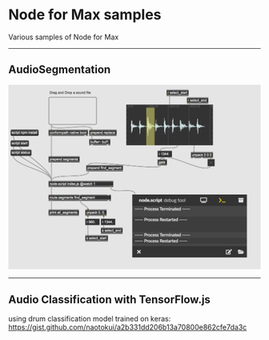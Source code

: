 # Node for Max samples
Various samples of Node for Max

------
## AudioSegmentation 

![screenshot](https://github.com/naotokui/Node-for-Max-samples/raw/master/AudioSegmentation/screenshot.png "Screenshot")

------
## Audio Classification with TensorFlow.js  
using drum classification model trained on keras: https://gist.github.com/naotokui/a2b331dd206b13a70800e862cfe7da3c
